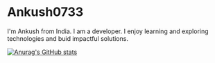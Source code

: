 # Ankush0733
 I'm Ankush from India. I am a developer. I enjoy learning and exploring technologies and buid impactful solutions.

 [![Anurag's GitHub stats](https://github-readme-stats.vercel.app/api?username=aAnkush0733)](https://github.com/Ankush0733/github-readme-stats)
